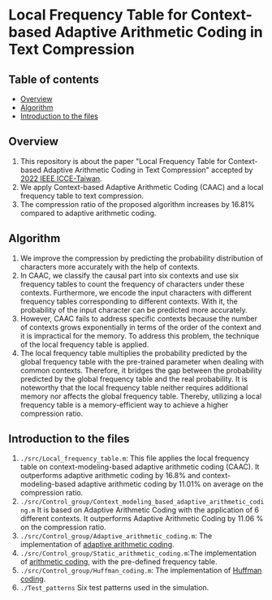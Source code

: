 # Local Frequency Table for Context-based Adaptive Arithmetic Coding in Text Compression

## Table of contents

<!--ts-->
   * [Overview](#overview)
   * [Algorithm](#algorithm)
   * [Introduction to the files](#introduction-to-the-files)
<!--te-->

## Overview

   1. This repository is about the paper "Local Frequency Table for Context-based Adaptive Arithmetic
Coding in Text Compression" accepted by [2022 IEEE ICCE-Taiwan](http://www.icce-tw.org/).
   2. We apply Context-based Adaptive Arithmetic Coding (CAAC) and a local frequency table to text compression.
   3. The compression ratio of the proposed algorithm increases by 16.81% compared to adaptive arithmetic coding.

## Algorithm

   1. We improve the compression by predicting the probability distribution of characters more accurately with the help of contexts.
   2. In CAAC, we classify the causal part into six contexts and use six frequency tables to count the frequency of characters under these contexts. Furthermore, we encode the input characters with different frequency tables corresponding to different contexts. With it, the probability of the input character can be predicted more accurately.
   3. However, CAAC fails to address specific contexts because the number of contexts grows exponentially in terms of the order of the context and it is impractical for the memory. To address this problem, the technique of the local frequency table is applied.
   4. The local frequency table multiplies the probability predicted by the global frequency table with the pre-trained parameter when dealing with common contexts. Therefore, it bridges the gap between the probability predicted by the global frequency table and the real probability. It is noteworthy that the local frequency table neither requires additional memory nor affects the global frequency table. Thereby, utilizing a local frequency table is a memory-efficient way to achieve a higher compression ratio.

## Introduction to the files
  1. `./src/Local_frequency_table.m`: This file applies the local frequency table on context-modeling-based adaptive arithmetic coding (CAAC). It outperforms adaptive arithmetic coding by 16.8% and context-modeling-based adaptive arithmetic coding by 11.01% on average on the compression ratio.
  2. `./src/Control_group/Context_modeling_based_adaptive_arithmetic_coding.m` It is based on Adaptive Arithmetic Coding with the application of 6 different contexts. It outperforms Adaptive Arithmetic Coding by 11.06 % on the compression ratio.
  3. `./src/Control_group/Adaptive_arithmetic_coding.m`: The implementation of [adaptive arithmetic coding](https://en.wikipedia.org/wiki/Arithmetic_coding#:~:text=Adaptive%20arithmetic%20coding,-See%20also%3A%20Context&text=Adaptation%20is%20the%20changing%20of,same%20step%20as%20in%20encoding.).
  4. `./src/Control_group/Static_arithmetic_coding.m`:The implementation of [arithmetic coding](https://en.wikipedia.org/wiki/Arithmetic_coding), with the pre-defined frequency table.
  5. `./src/Control_group/Huffman_coding.m`: The implementation of [Huffman coding](https://en.wikipedia.org/wiki/Huffman_coding).
  6. `./Test_patterns` Six test patterns used in the simulation.
